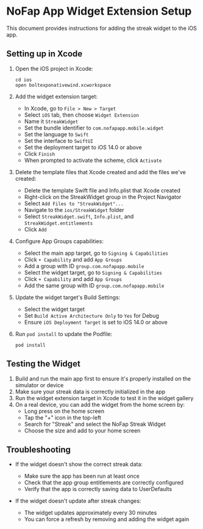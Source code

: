 # NoFap App Widget Extension Setup

This document provides instructions for adding the streak widget to the iOS app.

## Setting up in Xcode

1. Open the iOS project in Xcode:
   ```
   cd ios
   open boltexponativewind.xcworkspace
   ```

2. Add the widget extension target:
   - In Xcode, go to `File > New > Target`
   - Select `iOS` tab, then choose `Widget Extension`
   - Name it `StreakWidget`
   - Set the bundle identifier to `com.nofapapp.mobile.widget`
   - Set the language to `Swift`
   - Set the interface to `SwiftUI`
   - Set the deployment target to iOS 14.0 or above
   - Click `Finish`
   - When prompted to activate the scheme, click `Activate`

3. Delete the template files that Xcode created and add the files we've created:
   - Delete the template Swift file and Info.plist that Xcode created
   - Right-click on the StreakWidget group in the Project Navigator
   - Select `Add Files to "StreakWidget"...`
   - Navigate to the `ios/StreakWidget` folder
   - Select `StreakWidget.swift`, `Info.plist`, and `StreakWidget.entitlements`
   - Click `Add`

4. Configure App Groups capabilities:
   - Select the main app target, go to `Signing & Capabilities`
   - Click `+ Capability` and add `App Groups`
   - Add a group with ID `group.com.nofapapp.mobile`
   - Select the widget target, go to `Signing & Capabilities`
   - Click `+ Capability` and add `App Groups`
   - Add the same group with ID `group.com.nofapapp.mobile`

5. Update the widget target's Build Settings:
   - Select the widget target
   - Set `Build Active Architecture Only` to `Yes` for Debug
   - Ensure `iOS Deployment Target` is set to iOS 14.0 or above

6. Run `pod install` to update the Podfile:
   ```
   pod install
   ```

## Testing the Widget

1. Build and run the main app first to ensure it's properly installed on the simulator or device
2. Make sure your streak data is correctly initialized in the app
3. Run the widget extension target in Xcode to test it in the widget gallery
4. On a real device, you can add the widget from the home screen by:
   - Long press on the home screen
   - Tap the "+" icon in the top-left
   - Search for "Streak" and select the NoFap Streak Widget
   - Choose the size and add to your home screen

## Troubleshooting

- If the widget doesn't show the correct streak data:
  - Make sure the app has been run at least once
  - Check that the app group entitlements are correctly configured
  - Verify that the app is correctly saving data to UserDefaults

- If the widget doesn't update after streak changes:
  - The widget updates approximately every 30 minutes
  - You can force a refresh by removing and adding the widget again 